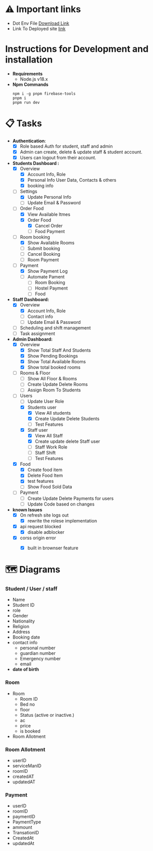 
# ⚠ Important links

- Dot Env File [Download Link](https://drive.google.com/file/d/1HLb8Ck1fRhZaMA-gsNun1FKdOR4RcMh7/view?usp=sharing)
- Link To Deployed site [link](https://hostel-management-diu.web.app/)

# Instructions for Development and installation 
- **Requirements**
    -  Node.js v18.x
- **Npm Commands**
    ```pwsh
    npm i -g pnpm firebase-tools
    pnpm i
    pnpm run dev
    ```

# 📋 Tasks
- **Authentication**:
    - [x]  Role based Auth for student, staff and admin
    - [x]  Admin can create, delete & update staff & student account.
    - [x]  Users can logout from their account.
- **Students Dashboard :**
    - [x]  Overview
        - [x]  Account Info, Role
        - [x]  Personal Info User Data, Contacts & others
        - [x]  booking info
    - [ ]  Settings
        - [x]  Update Personal Info
        - [ ]  Update Email & Password
    - [ ]  Order Food
        - [x]  View Available Itmes
        - [x]  Order Food
            - [x]  Cancel Order
            - [ ]  Food Payment
    - [ ]  Room booking
        - [x]  Show Available Rooms
        - [ ]  Submit booking
        - [ ]  Cancel Booking
        - [ ]  Room Payment
    - [ ]  Payment
        - [x]  Show Payment Log
        - [ ]  Automate Pament
            - [ ]  Room Booking
            - [ ]  Hostel Payment
            - [ ]  Food
- **Staff Dashboard:**
    - [x]  Overview
        - [x]  Account Info, Role
        - [ ]  Contact info
        - [ ]  Update Email & Password
    - [ ]  Scheduling and shift management
    - [ ]  Task assignment
- **Admin Dashboard:**
    - [x]  Overview
        - [x]  Show Total Staff And Students
        - [x]  Show Pending Bookings
        - [x]  Show Total Available Rooms
        - [x]  Show total booked rooms
    - [ ]  Rooms & Floor
        - [ ]  Show All Floor & Rooms
        - [ ]  Create Update Delete Rooms
        - [ ]  Assign Room To Students
    - [ ]  Users
        - [ ]  Update User Role
        - [x]  Students user
            - [x]  View All students
            - [x]  Create Update Delete Students
            - [ ]  Test Features
        - [x]  Staff user
            - [x]  View All Staff
            - [x]  Create update delete Staff user
            - [ ]  Staff Work Role
            - [ ]  Staff Shift
            - [ ]  Test Features
    - [x]  Food
        - [x]  Create food item
        - [x]  Delete Food Item
        - [x]  test features
        - [ ]  Show Food Sold Data
    - [ ]  Payment
        - [ ]  Create Update Delete Payments for users
        - [ ]  Update Code based on changes
- **known Issues**
    - [x]  On refresh site logs out
        - [x]  rewrite the rolese implementation
    - [x]  api request blocked
        - [x]  disable adblocker
    - [x]  corss origin error
        - [x]  built in brownser feature


# 🗺 Diagrams

### Student / User / staff

- Name
- Student ID
- role
- Gender
- Nationality
- Religion
- Address
- Booking date
- contact info
    - personal number
    - guardian number
    - Emergency number
    - email
- **date of birth**

### Room

- Room
    - Room ID
    - Bed no
    - floor
    - Status (active or inactive.)
    - ac
    - price
    - is booked
- Room Allotment

### Room Allotment

- userID
- serviceManID
- roomID
- createdAT
- updatedAT

### Payment

- userID
- roomID
- paymentID
- PaymentType
- ammount
- TransationID
- CreatedAt
- updatedAt